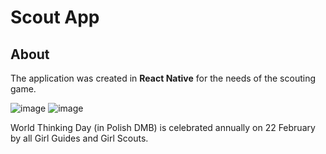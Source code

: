 # Scout App

## About
The application was created in <b>React Native</b> for the needs of the scouting game.

![image](https://user-images.githubusercontent.com/70780585/180888856-df24e233-e160-4dae-b39f-3410b2caa881.png)
![image](https://user-images.githubusercontent.com/70780585/180888887-036e53c8-23bb-4642-9ff3-125cc12fe56d.png)

World Thinking Day (in Polish DMB) is celebrated annually on 22 February by all Girl Guides and Girl Scouts.


